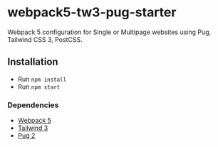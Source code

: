 # webpack5-tw3-pug-starter
Webpack 5 configuration for Single or Multipage websites using Pug, Tailwind CSS 3, PostCSS.

## Installation

- Run `npm install`
- Run `npm start`

### Dependencies

- [Webpack 5](https://webpack.js.org/)
- [Tailwind 3](https://tailwindcss.com/)
- [Pug 2](https://pugjs.org/)
